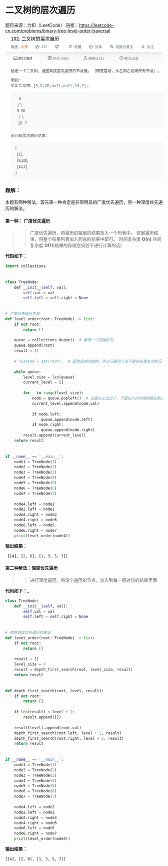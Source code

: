 # 二叉树的层次遍历

题目来源：力扣（LeetCode）
链接：https://leetcode-cn.com/problems/binary-tree-level-order-traversal
![二叉树的层次遍历](../image/102.二叉树的层次遍历.png)

### 题解：
本题有两种解法，首先第一种肯定是非常明显的广度优先遍历，另一种深度优先遍历的解法。

#### 第一种： 广度优先遍历
>> 广度优先遍历，将遍历的每层的结果放入一个列表中， 该层遍历结束，将整个结果列表加入到总的结果中即可。
>> 时间复杂度 **O(n)** 空间复杂度 **O(1)**(结果的存储空间若不进行计算的话)

__代码如下：__
```python
import collections


class TreeNode:
    def __init__(self, val):
        self.val = val
        self.left = self.right = None


# 广度优先遍历方法
def level_order(root: TreeNode) -> list:
    if not root:
        return []

    queue = collections.deque()  # 申请一个双端队列
    queue.append(root)
    result = []

    # visited = set(root)   # 因为是树的结构，所以只要向下走不会存在重复的情况

    while queue:
        level_size = len(queue)
        current_level = []

        for _ in range(level_size):
            node = queue.popleft()  # 这里从左边出了，下面加入的时候就要加到末尾，若是从右边出，则下面从左边push进去
            current_level.append(node.val)

            if node.left:
                queue.append(node.left)
            if node.right:
                queue.append(node.right)
        result.append(current_level)
    return result


if __name__ == '__main__':
    node1 = TreeNode(1)
    node2 = TreeNode(2)
    node3 = TreeNode(3)
    node4 = TreeNode(4)
    node5 = TreeNode(5)
    node6 = TreeNode(6)
    node7 = TreeNode(7)

    node4.left = node2
    node2.left = node1
    node2.right = node3
    node4.right = node6
    node6.left = node5
    node6.right = node7
    print(level_order(node4))
```

__输出结果：__
```bash
 [[4], [2, 6], [1, 3, 5, 7]]
```

#### 第二种解法：深度优先遍历
>> 进行深度遍历，将没个遍历的节点，加入到每一层对应的结果里面

__代码如下：___
```python
class TreeNode:
    def __init__(self, val):
        self.val = val
        self.left = self.right = None


# 依靠深度优先遍历的算法
def level_order(root: TreeNode) -> list:
    if not root:
        return []

    result = []
    level_size = 0
    result = depth_first_search(root, level_size, result)
    return result


def depth_first_search(root, level, result):
    if not root:
        return []

    if len(result) < level + 1:
        result.append([])

    result[level].append(root.val)
    depth_first_search(root.left, level + 1, result)
    depth_first_search(root.right, level + 1, result)
    return result


if __name__ == '__main__':
    node1 = TreeNode(1)
    node2 = TreeNode(2)
    node3 = TreeNode(3)
    node4 = TreeNode(4)
    node5 = TreeNode(5)
    node6 = TreeNode(6)
    node7 = TreeNode(7)

    node4.left = node2
    node2.left = node1
    node2.right = node3
    node4.right = node6
    node6.left = node5
    node6.right = node7
    print(level_order(node4))

```

__输出结果：__
```bash
[[4], [2, 6], [1, 3, 5, 7]]
```
